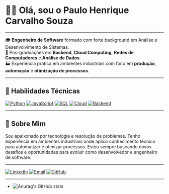 
# 👨‍💻 Olá, sou o Paulo Henrique Carvalho Souza


---

🎓 **Engenheiro de Software** formado com forte background em Análise e Desenvolvimento de Sistemas.  
🎯 Pós-graduações em **Backend**, **Cloud Computing**, **Redes de Computadores** e **Análise de Dados**.  
🏭 Experiência prática em ambientes industriais com foco em **produção**, **automação** e **otimização de processos**.

---

## 🚀 Habilidades Técnicas

[![Python](https://img.shields.io/badge/Python-3776AB?logo=python&logoColor=white&style=for-the-badge)](https://www.python.org)
[![JavaScript](https://img.shields.io/badge/JavaScript-F7DF1E?logo=javascript&logoColor=black&style=for-the-badge)](https://developer.mozilla.org/pt-BR/docs/Web/JavaScript)
[![SQL](https://img.shields.io/badge/SQL-336791?logo=postgresql&logoColor=white&style=for-the-badge)](https://www.postgresql.org)
[![Cloud](https://img.shields.io/badge/Cloud_Computing-4285F4?logo=googlecloud&logoColor=white&style=for-the-badge)](https://cloud.google.com/)
[![Backend](https://img.shields.io/badge/Backend-6DB33F?logo=node.js&logoColor=white&style=for-the-badge)](https://nodejs.org)

---

## 🧠 Sobre Mim

Sou apaixonado por tecnologia e resolução de problemas. Tenho experiência em ambientes industriais onde aplico conhecimento técnico para automatizar e otimizar processos. Estou sempre buscando novos desafios e oportunidades para evoluir como desenvolvedor e engenheiro de software.

---
[![LinkedIn](https://img.shields.io/badge/LinkedIn-blue?logo=linkedin&style=for-the-badge)](https://linkedin.com/in/ophsouza)
[![Email](https://img.shields.io/badge/Email-red?logo=gmail&style=for-the-badge)](mailto:ophsouza@hotmail.com)
[![GitHub](https://img.shields.io/badge/GitHub-000?logo=github&style=for-the-badge)](https://github.com/ophsouza)

---
- ![Anurag's GitHub stats](https://github-readme-stats.vercel.app/api?username=anuraghazra&theme=dark&show_icons=true) 
